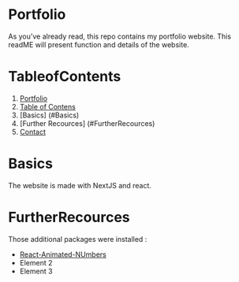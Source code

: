 # Portfolio

As you've already read, this repo contains my portfolio website. This readME will present function and details of the website. 

# TableofContents

1. [Portfolio](#Portfolio)
2. [Table of Contens](#TableofContents)
3. [Basics] (#Basics)
4. [Further Recources] (#FurtherRecources)
9. [Contact](#Contact)

# Basics

The website is made with NextJS and react.

# FurtherRecources

Those additional packages were installed : 

- [React-Animated-NUmbers](https://www.npmjs.com/package/react-animated-number)
- Element 2
- Element 3

